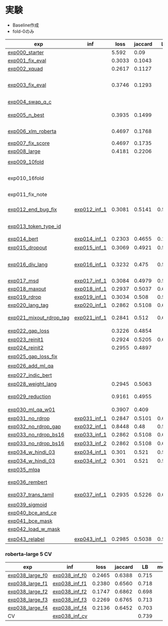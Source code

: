 # 実験

- Baseline作成
- fold-0のみ

|exp|inf|loss|jaccard|LB|memo|
|--|--|--|--|--|--|
|[exp000_starter]||5.592|0.09|||
|[exp001_fix_eval]||0.3033|0.1043|||
|[exp002_xquad]||0.2617|0.1127|||
|[exp003_fix_eval]||0.3746|0.1293||`model.eval()`を忘れてたのを修正|
|[exp004_swap_q_c]|||||明らかに悪い|
|[exp005_n_best]||0.3935|0.1499||Linearのinitも追加|
|[exp006_xlm_roberta]||0.4697|0.1768||勾配累積2, lr=2e-5|
|[exp007_fix_score]||0.4697|0.1735|||
|[exp008_large]||0.4181|0.2206|||
|||||||
|[exp009_10fold]|||||変わらない|
|exp010_16fold|||||exp009_10foldに混じっちゃってる|
|exp011_fix_note|||||変わらない|
|||||||
|[exp012_end_bug_fix]|[exp012_inf_1]|0.3081|0.5141|0.580|クソデカバグ修正|
|[exp013_token_type_id]|||||使わないときと変わらず|
|[exp014_bert]|[exp014_inf_1]|0.2303|0.4655|0.124||
|[exp015_dropout]|[exp015_inf_1]|0.3069|0.4921|0.582|若干悪化？|
|[exp016_div_lang]|[exp016_inf_1]|0.3232|0.475|0.544|スコアとlossは平均なのでズレあり|
|[exp017_msd]|[exp017_inf_1]|0.3084|0.4979|0.557||
|[exp018_maxout]|[exp018_inf_1]|0.2937|0.5037|0.611||
|[exp019_rdrop]|[exp019_inf_1]|0.3034|0.508|0.595||
|[exp020_lang_tag]|[exp020_inf_1]|0.2862|0.5108|0.612||
|[exp021_mixout_rdrop_tag]|[exp021_inf_1]|0.2841|0.512|0.620|ここまでの全部のせ|
|[exp022_gap_loss]||0.3226|0.4854||良くない|
|[exp023_reinit1]||0.2924|0.5205|0.615||
|[exp024_reinit2]||0.2955|0.4897|||
|[exp025_gap_loss_fix]|||||変わらず悪い|
|[exp026_add_ml_qa]|||||悪い|
|[exp027_indic_bert]|||||悪い|
|[exp028_weight_lang]||0.2945|0.5063|||
|[exp029_reduction]||0.9161|0.4955||pos weightは微妙そう？|
|[exp030_ml_qa_w01]||0.3907|0.409||悪い|
|[exp031_no_rdrop]|[exp031_inf_1]|0.2847|0.5101|0.622||
|[exp032_no_rdrop_gap]|[exp032_inf_1]|0.8448|0.48|0.561||
|[exp033_no_rdrop_bs16]|[exp033_inf_1]|0.2862|0.5108|0.612||
|[exp033_no_rdrop_bs16]|[exp033_inf_2]|0.2862|0.5108|0.617|後処理|
|[exp034_w_hindi_03]|[exp034_inf_1]|0.301|0.521|0.590||
|[exp034_w_hindi_03]|[exp034_inf_2]|0.301|0.521|0.595|後処理|
|[exp035_mlqa]||||||
|[exp036_rembert]|||||良くない、BSの問題？|
|[exp037_trans_tamil]|[exp037_inf_1]|0.2935|0.5226|0.613||
|||||||
|[exp039_sigmoid]||||||
|[exp040_bce_and_ce]||||||
|[exp041_bce_mask]||||||
|[exp042_load_w_mask]||||||
|||||||
|[exp043_relabel]|[exp043_inf_1]|0.2985|0.5038|0.583|[pseudo](https://www.kaggle.com/takamichitoda/chaii-check-pseudo-answer-start?scriptVersionId=73676867)|


[exp000_starter]:https://www.kaggle.com/takamichitoda/chaii-starter?scriptVersionId=72048948
[exp001_fix_eval]:https://www.kaggle.com/takamichitoda/chaii-starter?scriptVersionId=72194536
[exp002_xquad]:https://www.kaggle.com/takamichitoda/chaii-starter?scriptVersionId=72198646
[exp003_fix_eval]:https://www.kaggle.com/takamichitoda/chaii-starter?scriptVersionId=72737553
[exp004_swap_q_c]:https://www.kaggle.com/takamichitoda/chaii-starter?scriptVersionId=72741144
[exp005_n_best]:https://www.kaggle.com/takamichitoda/chaii-starter?scriptVersionId=72744528
[exp006_xlm_roberta]:https://www.kaggle.com/takamichitoda/chaii-starter?scriptVersionId=72748635
[exp007_fix_score]:https://www.kaggle.com/takamichitoda/chaii-starter?scriptVersionId=72753155
[exp008_large]:https://www.kaggle.com/takamichitoda/chaii-starter?scriptVersionId=72754720
[exp009_10fold]:https://www.kaggle.com/takamichitoda/chaii-starter?scriptVersionId=72759526
[exp012_end_bug_fix]:https://www.kaggle.com/takamichitoda/chaii-starter?scriptVersionId=72783826
[exp012_inf_1]:https://www.kaggle.com/takamichitoda/chaii-infer?scriptVersionId=72788418
[exp013_token_type_id]:https://www.kaggle.com/takamichitoda/chaii-starter?scriptVersionId=72789413
[exp014_bert]:https://www.kaggle.com/takamichitoda/chaii-starter?scriptVersionId=72790932
[exp014_inf_1]:https://www.kaggle.com/takamichitoda/chaii-infer?scriptVersionId=72793521
[exp015_dropout]:https://www.kaggle.com/takamichitoda/chaii-starter?scriptVersionId=72793933
[exp015_inf_1]:https://www.kaggle.com/takamichitoda/chaii-infer?scriptVersionId=72858130
[exp016_div_lang]:https://www.kaggle.com/takamichitoda/chaii-train-with-divided-hindi-and-tamil?scriptVersionId=72857024
[exp016_inf_1]:https://www.kaggle.com/takamichitoda/chaii-infer-with-divided-hindi-and-tamil?scriptVersionId=72858643
[exp017_msd]:https://www.kaggle.com/takamichitoda/chaii-starter?scriptVersionId=72859444
[exp017_inf_1]:https://www.kaggle.com/takamichitoda/chaii-infer?scriptVersionId=72861175
[exp018_maxout]:https://www.kaggle.com/takamichitoda/chaii-starter?scriptVersionId=72861682
[exp018_inf_1]:https://www.kaggle.com/takamichitoda/chaii-infer?scriptVersionId=72863249
[exp019_rdrop]:https://www.kaggle.com/takamichitoda/chaii-starter?scriptVersionId=72874844
[exp019_inf_1]:https://www.kaggle.com/takamichitoda/chaii-infer?scriptVersionId=72877471
[exp020_lang_tag]:https://www.kaggle.com/takamichitoda/chaii-starter?scriptVersionId=72877730
[exp020_inf_1]:https://www.kaggle.com/takamichitoda/chaii-infer?scriptVersionId=72879477
[exp021_mixout_rdrop_tag]:https://www.kaggle.com/takamichitoda/chaii-train-mixout-and-r-drop?scriptVersionId=72892630
[exp021_inf_1]:https://www.kaggle.com/takamichitoda/chaii-infer-mixout-and-r-drop?scriptVersionId=72896948
[exp022_gap_loss]:https://www.kaggle.com/takamichitoda/chaii-train-mixout-and-r-drop?scriptVersionId=72908023
[exp023_reinit1]:https://www.kaggle.com/takamichitoda/chaii-train-mixout-and-r-drop?scriptVersionId=72968767
[exp023_inf_1]:https://www.kaggle.com/takamichitoda/chaii-infer-mixout-and-r-drop?scriptVersionId=72972622
[exp024_reinit2]:https://www.kaggle.com/takamichitoda/chaii-train-mixout-and-r-drop?scriptVersionId=72966513
[exp025_gap_loss_fix]:https://www.kaggle.com/takamichitoda/chaii-train-mixout-and-r-drop?scriptVersionId=72975075
[exp026_add_ml_qa]:https://www.kaggle.com/takamichitoda/chaii-train-external-data?scriptVersionId=73001436
[exp027_indic_bert]:https://www.kaggle.com/takamichitoda/chaii-train-external-data?scriptVersionId=73006473
[exp028_weight_lang]:https://www.kaggle.com/takamichitoda/chaii-train-external-data?scriptVersionId=73012917
[exp029_reduction]:https://www.kaggle.com/takamichitoda/chaii-train-external-data?scriptVersionId=73021325
[exp030_ml_qa_w01]:https://www.kaggle.com/takamichitoda/chaii-train-external-data?scriptVersionId=73029100
[exp031_no_rdrop]:https://www.kaggle.com/takamichitoda/chaii-train-external-data?scriptVersionId=73032376
[exp031_inf_1]:https://www.kaggle.com/takamichitoda/chaii-infer-external-data?scriptVersionId=73081274
[exp032_no_rdrop_gap]:https://www.kaggle.com/takamichitoda/chaii-train-external-data?scriptVersionId=73080608
[exp032_inf_1]:https://www.kaggle.com/takamichitoda/chaii-infer-external-data?scriptVersionId=73082076
[exp033_no_rdrop_bs16]:https://www.kaggle.com/takamichitoda/chaii-train-external-data?scriptVersionId=73082004
[exp033_inf_1]:https://www.kaggle.com/takamichitoda/chaii-infer-external-data?scriptVersionId=73084043
[exp033_inf_2]:https://www.kaggle.com/takamichitoda/chaii-infer-external-data?scriptVersionId=73084294
[exp034_w_hindi_03]:https://www.kaggle.com/takamichitoda/chaii-train-external-data?scriptVersionId=73085026
[exp034_inf_1]:https://www.kaggle.com/takamichitoda/chaii-infer-external-data?scriptVersionId=73086346
[exp034_inf_2]:https://www.kaggle.com/takamichitoda/chaii-infer-external-data?scriptVersionId=73086673
[exp035_mlqa]:https://www.kaggle.com/takamichitoda/chaii-train-external-data?scriptVersionId=73089102
[exp036_rembert]:https://www.kaggle.com/takamichitoda/chaii-train-rembert?scriptVersionId=73116142
[exp037_trans_tamil]:https://www.kaggle.com/takamichitoda/chaii-train-external-data?scriptVersionId=73123883
[exp037_inf_1]:https://www.kaggle.com/takamichitoda/chaii-infer-external-data?scriptVersionId=73216114
[exp039_sigmoid]:https://www.kaggle.com/takamichitoda/chaii-train-sigmoid?scriptVersionId=73581017
[exp040_bce_and_ce]:https://www.kaggle.com/takamichitoda/chaii-train-sigmoid?scriptVersionId=73588387
[exp041_bce_mask]:https://www.kaggle.com/takamichitoda/chaii-train-sigmoid?scriptVersionId=73590579
[exp042_load_w_mask]:https://www.kaggle.com/takamichitoda/chaii-train-sigmoid?scriptVersionId=73610554
[exp043_relabel]:https://www.kaggle.com/takamichitoda/fork-of-chaii-train-sigmoid?scriptVersionId=73678004
[exp043_inf_1]:https://www.kaggle.com/takamichitoda/chaii-infer-relabel?scriptVersionId=73680174

### roberta-large 5 CV

|exp|inf|loss|jaccard|LB|memo|
|--|--|--|--|--|--|
|[exp038_large_f0]|[exp038_inf_f0]|0.2465|0.6388|0.715||
|[exp038_large_f1]|[exp038_inf_f1]|0.2380|0.6560|0.718||
|[exp038_large_f2]|[exp038_inf_f2]|0.1747|0.6862|0.698||
|[exp038_large_f3]|[exp038_inf_f3]|0.2269|0.6765|0.713||
|[exp038_large_f4]|[exp038_inf_f4]|0.2136|0.6452|0.703||
|CV|[exp038_inf_cv]|||0.739||

[exp038_large_f0]:https://www.kaggle.com/takamichitoda/chaii-train-large-model?scriptVersionId=73217640
[exp038_large_f1]:https://www.kaggle.com/takamichitoda/chaii-train-large-model?scriptVersionId=73586001
[exp038_large_f2]:https://www.kaggle.com/takamichitoda/chaii-train-large-model?scriptVersionId=73599928
[exp038_large_f3]:https://www.kaggle.com/takamichitoda/chaii-train-large-model?scriptVersionId=73611319
[exp038_large_f4]:https://www.kaggle.com/takamichitoda/chaii-train-large-model?scriptVersionId=73578107
[exp038_inf_f0]:https://www.kaggle.com/takamichitoda/chaii-infer-large-model?scriptVersionId=73233243
[exp038_inf_f1]:https://www.kaggle.com/takamichitoda/chaii-infer-large-model?scriptVersionId=73600052
[exp038_inf_f2]:https://www.kaggle.com/takamichitoda/chaii-infer-large-model?scriptVersionId=73610863
[exp038_inf_f3]:https://www.kaggle.com/takamichitoda/chaii-infer-large-model?scriptVersionId=73671509
[exp038_inf_f4]:https://www.kaggle.com/takamichitoda/chaii-infer-large-model?scriptVersionId=73585823
[exp038_inf_cv]:https://www.kaggle.com/takamichitoda/chaii-infer-cv?scriptVersionId=73673973
